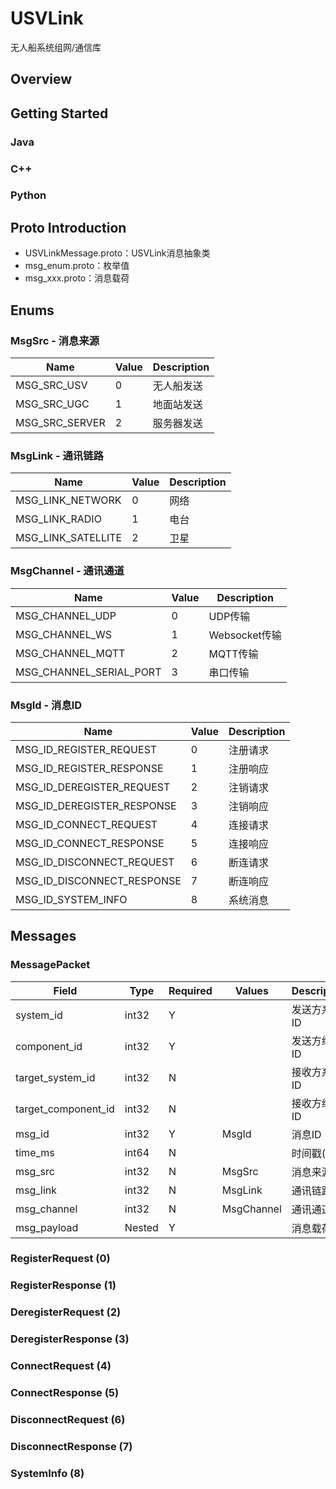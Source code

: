 # USVLink
无人船系统组网/通信库

## Overview

## Getting Started
### Java
### C++
### Python

## Proto Introduction
- USVLinkMessage.proto：USVLink消息抽象类
- msg_enum.proto：枚举值
- msg_xxx.proto：消息载荷

## Enums
### MsgSrc - 消息来源
| Name           | Value | Description |
|----------------|-------|-------------|
| MSG_SRC_USV    | 0     | 无人船发送       |
| MSG_SRC_UGC    | 1     | 地面站发送       |
| MSG_SRC_SERVER | 2     | 服务器发送       |

### MsgLink - 通讯链路
| Name               | Value | Description |
|--------------------|-------|-------------|
| MSG_LINK_NETWORK   | 0     | 网络          |
| MSG_LINK_RADIO     | 1     | 电台          |
| MSG_LINK_SATELLITE | 2     | 卫星          |

### MsgChannel - 通讯通道
| Name                    | Value | Description |
|-------------------------|-------|-------------|
| MSG_CHANNEL_UDP         | 0     | UDP传输       |
| MSG_CHANNEL_WS          | 1     | Websocket传输 |
| MSG_CHANNEL_MQTT        | 2     | MQTT传输      |
| MSG_CHANNEL_SERIAL_PORT | 3     | 串口传输        |

### MsgId - 消息ID
| Name                       | Value | Description |
|----------------------------|-------|-------------|
| MSG_ID_REGISTER_REQUEST    | 0     | 注册请求        |
| MSG_ID_REGISTER_RESPONSE   | 1     | 注册响应        |
| MSG_ID_DEREGISTER_REQUEST  | 2     | 注销请求        |
| MSG_ID_DEREGISTER_RESPONSE | 3     | 注销响应        |
| MSG_ID_CONNECT_REQUEST     | 4     | 连接请求        |
| MSG_ID_CONNECT_RESPONSE    | 5     | 连接响应        |
| MSG_ID_DISCONNECT_REQUEST  | 6     | 断连请求        |
| MSG_ID_DISCONNECT_RESPONSE | 7     | 断连响应        |
| MSG_ID_SYSTEM_INFO         | 8     | 系统消息        |

## Messages
### MessagePacket
| Field               | Type   | Required | Values     | Description |
|---------------------|--------|----------|------------|-------------|
| system_id           | int32  | Y        |            | 发送方系统ID     |
| component_id        | int32  | Y        |            | 发送方组件ID     |
| target_system_id    | int32  | N        |            | 接收方系统ID     |
| target_component_id | int32  | N        |            | 接收方组件ID     |
| msg_id              | int32  | Y        | MsgId      | 消息ID        |
| time_ms             | int64  | N        |            | 时间戳(ms)     |
| msg_src             | int32  | N        | MsgSrc     | 消息来源        |
| msg_link            | int32  | N        | MsgLink    | 通讯链路        |
| msg_channel         | int32  | N        | MsgChannel | 通讯通道        |
| msg_payload         | Nested | Y        |            | 消息载荷        |
### RegisterRequest (0)
### RegisterResponse (1)
### DeregisterRequest (2)
### DeregisterResponse (3)
### ConnectRequest (4)
### ConnectResponse (5)
### DisconnectRequest (6)
### DisconnectResponse (7)
### SystemInfo (8)